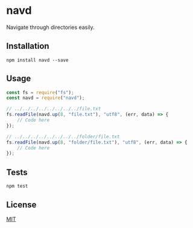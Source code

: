 # navd
Navigate through directories easily.

## Installation
`npm install navd --save`

## Usage
```js
const fs = require("fs");
const navd = require("navd");

// ../../../../../../../../file.txt
fs.readFile(navd.up(8, "file.txt"), "utf8", (err, data) => {
    // Code here
});

// ../../../../../../../../folder/file.txt
fs.readFile(navd.up(8, "folder/file.txt"), "utf8", (err, data) => {
    // Code here
});
```

## Tests
`npm test`

## License
[MIT](LICENSE.txt)
